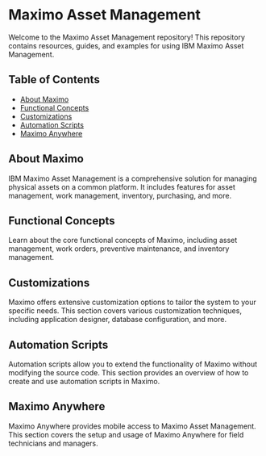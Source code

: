 # Maximo Asset Management

Welcome to the Maximo Asset Management repository! This repository contains resources, guides, and examples for using IBM Maximo Asset Management.

## Table of Contents

- [About Maximo](#about-maximo)
- [Functional Concepts](#functional-concepts)
- [Customizations](#customizations)
- [Automation Scripts](#automation-scripts)
- [Maximo Anywhere](#maximo-anywhere)

## About Maximo

IBM Maximo Asset Management is a comprehensive solution for managing physical assets on a common platform. It includes features for asset management, work management, inventory, purchasing, and more.

## Functional Concepts

Learn about the core functional concepts of Maximo, including asset management, work orders, preventive maintenance, and inventory management. 

## Customizations

Maximo offers extensive customization options to tailor the system to your specific needs. This section covers various customization techniques, including application designer, database configuration, and more. 

## Automation Scripts

Automation scripts allow you to extend the functionality of Maximo without modifying the source code. This section provides an overview of how to create and use automation scripts in Maximo. 

## Maximo Anywhere

Maximo Anywhere provides mobile access to Maximo Asset Management. This section covers the setup and usage of Maximo Anywhere for field technicians and managers. 


